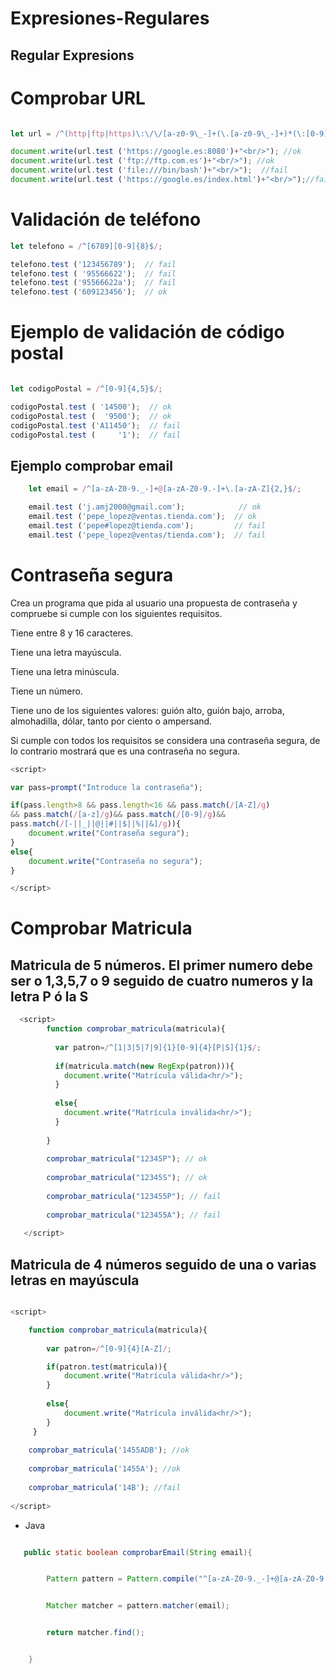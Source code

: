 # Expresiones-Regulares

## Regular Expresions

# Comprobar URL

~~~js

let url = /^(http|ftp|https)\:\/\/[a-z0-9\_-]+(\.[a-z0-9\_-]+)*(\:[0-9]{2,4})?$/;

document.write(url.test ('https://google.es:8080')+"<br/>"); //ok            
document.write(url.test ('ftp://ftp.com.es')+"<br/>"); //ok          
document.write(url.test ('file:///bin/bash')+"<br/>");  //fail            
document.write(url.test ('https://google.es/index.html')+"<br/>");//fail

~~~

# Validación de teléfono

~~~js
let telefono = /^[6789][0-9]{8}$/;

telefono.test ('123456789');  // fail
telefono.test ( '95566622');  // fail
telefono.test ('95566622a');  // fail
telefono.test ('609123456');  // ok

~~~
# Ejemplo de validación de código postal

~~~js

let codigoPostal = /^[0-9]{4,5}$/;

codigoPostal.test ( '14500');  // ok
codigoPostal.test (  '9500');  // ok
codigoPostal.test ('A11450');  // fail
codigoPostal.test (     '1');  // fail

~~~

## Ejemplo comprobar email

~~~js
    let email = /^[a-zA-Z0-9._-]+@[a-zA-Z0-9.-]+\.[a-zA-Z]{2,}$/;

    email.test ('j.amj2000@gmail.com');            // ok
    email.test ('pepe_lopez@ventas.tienda.com');  // ok
    email.test ('pepe#lopez@tienda.com');         // fail
    email.test ('pepe_lopez@ventas/tienda.com');  // fail
~~~

# Contraseña segura

Crea un programa que pida al usuario una propuesta de contraseña y compruebe si cumple con los siguientes requisitos.

Tiene entre 8 y 16 caracteres.

Tiene una letra mayúscula.

Tiene una letra minúscula.

Tiene un número.

Tiene uno de los siguientes valores: guión alto, guión bajo, arroba, almohadilla, dólar, tanto por ciento o ampersand.

Si cumple con todos los requisitos se considera una contraseña segura, de lo contrario mostrará que es una contraseña no segura.

~~~js
<script>

var pass=prompt("Introduce la contraseña");

if(pass.length>8 && pass.length<16 && pass.match(/[A-Z]/g)
&& pass.match(/[a-z]/g)&& pass.match(/[0-9]/g)&&
pass.match(/[-||_||@||#||$||%||&]/g)){
	document.write("Contraseña segura");
}
else{
	document.write("Contraseña no segura");
}

</script>
~~~

# Comprobar Matricula

## Matricula de 5 números. El primer numero debe ser o 1,3,5,7 o 9 seguido de cuatro numeros y la letra P ó la S

~~~js
  <script>
        function comprobar_matricula(matricula){
        
          var patron=/^[1|3|5|7|9]{1}[0-9]{4}[P|S]{1}$/;
          
          if(matricula.match(new RegExp(patron))){
            document.write("Matrícula válida<hr/>");
          }
          
          else{
            document.write("Matrícula inválida<hr/>");
          }
          
        }
        
        comprobar_matricula("12345P"); // ok
        
        comprobar_matricula("12345S"); // ok
        
        comprobar_matricula("123455P"); // fail
        
        comprobar_matricula("123455A"); // fail
        
   </script>
~~~

## Matricula de 4 números seguido de una o varias letras en mayúscula

~~~js

<script>

    function comprobar_matricula(matricula){
    
        var patron=/^[0-9]{4}[A-Z]/;

        if(patron.test(matricula)){
            document.write("Matrícula válida<hr/>");
        }
        
        else{
            document.write("Matrícula inválida<hr/>");
        }
     }
     
    comprobar_matricula('1455ADB'); //ok
    
    comprobar_matricula('1455A'); //ok
    
    comprobar_matricula('14B'); //fail
    
</script>
~~~

- Java

~~~java

   public static boolean comprobarEmail(String email){


        Pattern pattern = Pattern.compile("^[a-zA-Z0-9._-]+@[a-zA-Z0-9.-]+\\.[a-zA-Z]{2,}$", Pattern.CASE_INSENSITIVE);


        Matcher matcher = pattern.matcher(email);


        return matcher.find();


    }
    
~~~
